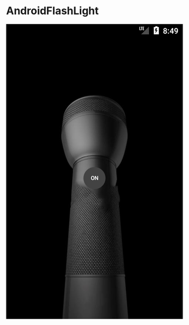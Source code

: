 # AndroidFlashLight

![alt tag](https://github.com/harunkor/AndroidFlashLight/blob/master/ss.png?raw=true)
